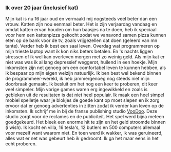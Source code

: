 ### Ik over 20 jaar (inclusief kat)

Mijn kat is nu 16 jaar oud en vermaakt mij nogsteeds veel beter dan een vrouw. Katten zijn nou eenmaal beter. Het is zijn verjaardag vandaag en omdat katten ervan houden om hun baasjes na te doen, heb ik speciaal voor hem een kattenpizza gekocht zodat we vanavond samen pizza kunnen eten op de bank voor de tv, zoals vrijgezellen dat doen (geleerd van mn tante). Verder heb ik best een saai leven. Overdag wat programmeren op mijn trieste laptop want ik kon niks beters betalen. En 's nachts liggen stressen of ik wel kan overleven morgen met zo weinig geld. Als mijn kat er niet was was ik al lang depressief weggerot, huilend in een hoekje. Mijn inkomsten zijn net genoeg om een comfortabel leven te kunnen hebben, als ik bespaar op mijn eigen welzijn natuurlijk. Ik ben best wel bekend binnen de programmeer-wereld, ik heb jammergenoeg nog steeds niet mijn doorbraak gemaakt. Ik besluit om het nog een keer te proberen, dit keer veel simpeler. Mijn vorige games waren erg ingewikkeld en zoals is gebleken uit de resultaten is dat niet heel populair. Ik maak een heel simpel mobiel spelletje waar je blokjes de goede kant op moet slepen en ik zorg ervoor dat er genoeg advertenties in zitten zodat ik verder kan leven op de inkomsten. Ik schrijf me in bij de franse publishing studio [VooDoo](https://www.voodoo.io/games). Deze studio zorgt voor de reclames en de publiciteit. Het spel werd bijna meteen goedgekeurd. Het bleek een enorme hit te zijn en het geld stroomde binnen (i wish). Ik kocht en villa, 16 tesla's, 12 butlers en 500 computers allemaal voor mezelf want waarom niet. En toen werd ik wakker, ik was geruineerd, alles wat er net was gebeurt heb ik gedroomt. Ik ga het maar eens in het echt proberen.
